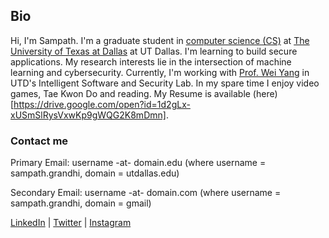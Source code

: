 ## Bio

Hi, I'm Sampath. I'm a graduate student in [computer science (CS)](https://cs.utdallas.edu/) at [The University of Texas at Dallas](https://www.utdallas.edu/) at UT Dallas. I'm learning to build secure applications. My research interests lie in the intersection of machine learning and cybersecurity. Currently, I'm working with [Prof. Wei Yang](http://youngwei.com/) in UTD's Intelligent Software and Security Lab. In my spare time I enjoy video games, Tae Kwon Do and reading. My Resume is available (here)[https://drive.google.com/open?id=1d2gLx-xUSmSlRysVxwKp9gWQG2K8mDmn].

### Contact me

Primary Email: username -at- domain.edu (where username = sampath.grandhi, domain = utdallas.edu)

Secondary Email: username -at- domain.com (where username = sampath.grandhi, domain = gmail)

[LinkedIn](https://www.linkedin.com/in/sampathgrandhi/) | [Twitter](http://twitter.com/12gsk/) | [Instagram](https://www.instagram.com/12gsk/)
